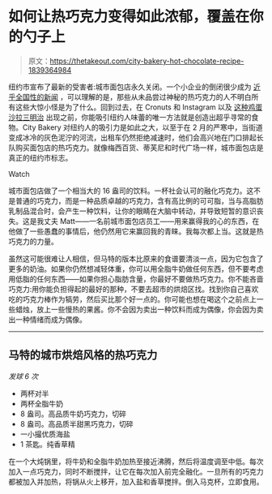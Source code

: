 # 如何让热巧克力变得如此浓郁，覆盖在你的勺子上

> 原文：<https://thetakeout.com/city-bakery-hot-chocolate-recipe-1839364984>

纽约市宣布了最新的受害者:城市面包店永久关闭。一个小企业的倒闭很少成为 [近乎全国性的新闻](https://www.foodandwine.com/travel/restaurants/city-bakery-new-york-closes) ，可以理解的是，那些从未品尝过神秘的热巧克力的人不明白所有这些大惊小怪是为了什么。回到过去，在 Cronuts 和 Instagram 以及 [这种鸡蛋沙拉三明治](https://www.nytimes.com/2019/01/28/dining/konbi-egg-salad-sandwich-instagram.html) 出现之前，你能吸引纽约人味蕾的唯一方法就是创造出超乎寻常的食物。City Bakery 对纽约人的吸引力是如此之大，以至于在 2 月的严寒中，当街道变成冰冷的灰色泥泞的河流，出租车仍然拒绝减速时，他们会高兴地在门口排起长队购买面包店的热巧克力。就像梅西百货、蒂芙尼和时代广场一样，城市面包店是真正的纽约市标志。

Watch

城市面包店做了一个相当大的 16 盎司的饮料。一杯社会认可的融化巧克力。这不是普通的巧克力，而是一种品质卓越的巧克力，含有高比例的可可脂，当与高脂肪乳制品混合时，会产生一种饮料，让你的眼睛在大脑中转动，并导致短暂的意识丧失。这是我丈夫 Matt——一名前城市面包店员工——用来赢得我的心的东西，在他做了一些愚蠢的事情后，他仍然用它来赢回我的青睐。我每次都上当。这就是热巧克力的力量。

虽然这可能很难让人相信，但马特的版本比原来的食谱要清淡一点，因为它包含了更多的奶油。如果你仍然想减轻体重，你可以用全脂牛奶做任何东西，但不要考虑用低脂的任何东西——如果你担心脂肪含量，你最好不要做热巧克力。你不能吝啬巧克力:用你能负担得起的最好的那种，不要去超市的烘焙区找。找到你自己喜欢吃的巧克力棒作为犒劳，然后买比那个好一点的。你可能也想在喝这个之前点上一些蜡烛，放上一些慢热的果酱。你不会因为卖出一种饮料而成为偶像，你会因为卖出一种情绪而成为偶像。

* * *

## 马特的城市烘焙风格的热巧克力

*发球 6 次*

*   两杯对半
*   两杯全脂牛奶
*   8 盎司。高品质牛奶巧克力，切碎
*   8 盎司。高品质半甜黑巧克力，切碎
*   一小撮优质海盐
*   1 茶匙。纯香草精

在一个大炖锅里，将牛奶和全脂牛奶加热至接近沸腾，然后将温度调至中低。每次加入一点巧克力，同时不断搅拌，让它在每次加入前完全融化。一旦所有的巧克力都被加入并加热，将锅从火上移开，加入盐和香草搅拌。倒入马克杯，立即食用。